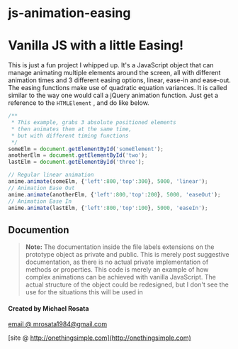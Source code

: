 # js-animation-easing
Vanilla JS with a little Easing!
===================


This is just a fun project I whipped up. It's a JavaScript object that can manage animating multiple elements around the screen, all with different animation times and 3 different easing options, linear, ease-in and ease-out. The easing functions make use of quadratic equation variances. It is called similar to the way one would call a jQuery animation function. Just get a reference to the `HTMLElement` , and do like below.

```js
/**
 * This example, grabs 3 absolute positioned elements
 * then animates them at the same time,
 * but with different timing functions
 */
someElm = document.getElementById('someElement');
anotherElm = document.getElementById('two');
lastElm = document.getElementById('three');

// Regular linear animation
anime.animate(someElm, {'left':800,'top':300}, 5000, 'linear');
// Animation Ease Out
anime.animate(anotherElm, {'left':800,'top':200}, 5000, 'easeOut');
// Animation Ease In
anime.animate(lastElm, {'left':800,'top':100}, 5000, 'easeIn');
```


Documention
-------------
> **Note:**
The documentation inside the file labels extensions on the prototype object as private and public. This is merely post suggestive documentation, as there is no actual private implementation of methods or properties. This code is merely an example of how complex animations can be achieved with vanilla JavaScript. The actual structure of the object could be redesigned, but I don't see the use for the situations this will be used in

#### <i class="icon-file"></i>  Created by Michael Rosata
 
[email @ mrosata1984@gmail.com](mrosata1984@gmail.com)

[site @ http://onethingsimple.com](http://onethingsimple.com)
